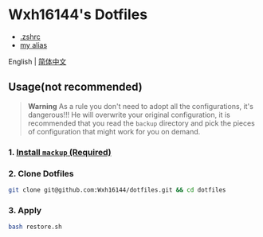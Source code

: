 # Wxh16144's Dotfiles

- [.zshrc](./backup/.zshrc)
- [my alias](./backup/.oh-my-zsh/custom/custom_alias.zsh)

English | [简体中文](./readme.zh.md)

## Usage(not recommended)

> **Warning**
> As a rule you don't need to adopt all the configurations, it's dangerous!!! He will overwrite your original configuration, it is recommended that you read the `backup` directory and pick the pieces of configuration that might work for you on demand.

### 1. [Install `mackup` (Required)](https://github.com/lra/mackup/blob/master/INSTALL.md)

### 2. Clone Dotfiles

```bash
git clone git@github.com:Wxh16144/dotfiles.git && cd dotfiles
```

### 3. Apply

```bash
bash restore.sh
```
